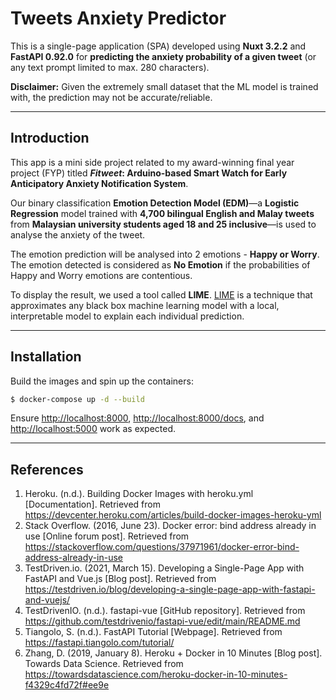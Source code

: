 # Tweets Anxiety Predictor

This is a single-page application (SPA) developed using **Nuxt 3.2.2** and **FastAPI 0.92.0** for **predicting the anxiety probability of a given tweet** (or any text prompt limited to max. 280 characters).

**Disclaimer:** Given the extremely small dataset that the ML model is trained with, the prediction may not be accurate/reliable.

---
## Introduction

This app is a mini side project related to my award-winning final year project (FYP) titled ***Fitweet*: Arduino-based Smart Watch for Early Anticipatory Anxiety Notification System**.

Our binary classification **Emotion Detection Model (EDM)**—a **Logistic Regression** model trained with **4,700 bilingual English and Malay tweets** from **Malaysian university students aged 18 and 25 inclusive**—is used to analyse the anxiety of the tweet. 

The emotion prediction will be analysed into 2 emotions - **Happy or Worry**. The emotion detected is considered as **No Emotion** if the probabilities of Happy and Worry emotions are contentious.

To display the result, we used a tool called **LIME**. [LIME](https://homes.cs.washington.edu/~marcotcr/blog/lime/) is a technique that approximates any black box machine learning model with a local, interpretable model to explain each individual prediction.

---

## Installation

Build the images and spin up the containers:

```sh
$ docker-compose up -d --build
```

Ensure [http://localhost:8000](http://localhost:8000), [http://localhost:8000/docs](http://localhost:8000/docs), and [http://localhost:5000](http://localhost:5000) work as expected.

---
## References

1. Heroku. (n.d.). Building Docker Images with heroku.yml [Documentation]. Retrieved from https://devcenter.heroku.com/articles/build-docker-images-heroku-yml
2. Stack Overflow. (2016, June 23). Docker error: bind address already in use [Online forum post]. Retrieved from https://stackoverflow.com/questions/37971961/docker-error-bind-address-already-in-use
3. TestDriven.io. (2021, March 15). Developing a Single-Page App with FastAPI and Vue.js [Blog post]. Retrieved from https://testdriven.io/blog/developing-a-single-page-app-with-fastapi-and-vuejs/
4. TestDrivenIO. (n.d.). fastapi-vue [GitHub repository]. Retrieved from https://github.com/testdrivenio/fastapi-vue/edit/main/README.md
5. Tiangolo, S. (n.d.). FastAPI Tutorial [Webpage]. Retrieved from https://fastapi.tiangolo.com/tutorial/
6. Zhang, D. (2019, January 8). Heroku + Docker in 10 Minutes [Blog post]. Towards Data Science. Retrieved from https://towardsdatascience.com/heroku-docker-in-10-minutes-f4329c4fd72f#ee9e